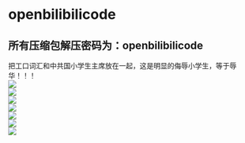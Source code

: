 # openbilibilicode<br>
## 所有压缩包解压密码为：openbilibilicode<br>
把工口词汇和中共国小学生主席放在一起，这是明显的侮辱小学生，等于辱华！！！<br>
![](https://github.com/qingshuisiyuan/openbilibilicode/raw/master/img/工口小学生.png)<br>
![](https://github.com/qingshuisiyuan/openbilibilicode/raw/master/img/习近平.png)<br>
![](https://github.com/qingshuisiyuan/openbilibilicode/raw/master/img/彩蛋.png)<br>
![](https://github.com/qingshuisiyuan/openbilibilicode/raw/master/img/作弊粉丝一.png)<br>
![](https://github.com/qingshuisiyuan/openbilibilicode/raw/master/img/作弊粉丝二)<br>
![](https://github.com/qingshuisiyuan/openbilibilicode/raw/master/img/抽奖.png)<br>
![](https://github.com/qingshuisiyuan/openbilibilicode/raw/master/img/网警.png)<br>